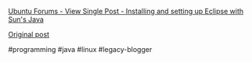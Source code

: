 <!--
date: '2007-03-01'
published: true
slug: 2007-03-installing-and-setting-up-eclipse-with_01
time_to_read: 5
title: Installing and setting up Eclipse with Sun&#39;s Java
-->

[Ubuntu Forums - View Single Post - Installing and setting up Eclipse with Sun's Java](http://ubuntuforums.org/showpost.php?p=1166783&postcount=1)

[Original post](https://ysfk.blogspot.com/2007/03/installing-and-setting-up-eclipse-with_01.html)

#programming #java #linux #legacy-blogger 